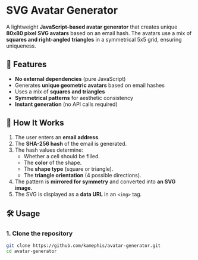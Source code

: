 # SVG Avatar Generator

A lightweight **JavaScript-based avatar generator** that creates unique **80x80 pixel SVG avatars** based on an email hash. The avatars use a mix of **squares and right-angled triangles** in a symmetrical 5x5 grid, ensuring uniqueness.

## 🚀 Features
- **No external dependencies** (pure JavaScript)
- Generates **unique geometric avatars** based on email hashes
- Uses a mix of **squares and triangles**
- **Symmetrical patterns** for aesthetic consistency
- **Instant generation** (no API calls required)

## 📌 How It Works
1. The user enters an **email address**.
2. The **SHA-256 hash** of the email is generated.
3. The hash values determine:
   - Whether a cell should be filled.
   - The **color** of the shape.
   - The **shape type** (square or triangle).
   - The **triangle orientation** (4 possible directions).
4. The pattern is **mirrored for symmetry** and converted into **an SVG image**.
5. The SVG is displayed as a **data URL** in an `<img>` tag.

## 🛠 Usage
### **1. Clone the repository**
```sh
git clone https://github.com/kamephis/avatar-generator.git
cd avatar-generator
